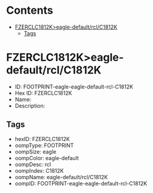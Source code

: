 



Contents
========

* [FZERCLC1812K>eagle-default/rcl/C1812K](#fzerclc1812keagle-defaultrclc1812k)
	* [Tags](#tags)

# FZERCLC1812K>eagle-default/rcl/C1812K

- ID: FOOTPRINT-eagle-eagle-default-rcl-C1812K
- Hex ID: FZERCLC1812K
- Name: 
- Description: 

## Tags

- hexID: FZERCLC1812K
- oompType: FOOTPRINT
- oompSize: eagle
- oompColor: eagle-default
- oompDesc: rcl
- oompIndex: C1812K
- oompName: eagle-default/rcl/C1812K
- oompID: FOOTPRINT-eagle-eagle-default-rcl-C1812K
